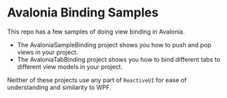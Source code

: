 # Avalonia Binding Samples

This repo has a few samples of doing view binding in Avalonia. 

* The AvaloniaSampleBinding project shows you how to push and pop views in your project.
* The AvaloniaTabBinding project shows you how to bind different tabs to different view models in your project.

Neither of these projects use any part of `ReactiveUI` for ease of understanding and similarity to WPF.